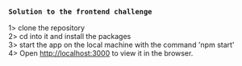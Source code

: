### `Solution to the frontend challenge`

1> clone the repository<br>
2> cd into it and install the packages<br>
3> start the app on the local machine with the command 'npm start'<br>
4> Open [http://localhost:3000](http://localhost:3000) to view it in the browser.
